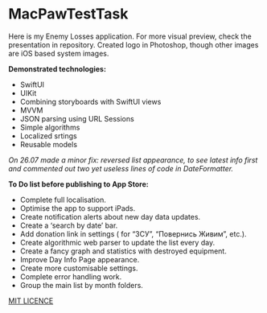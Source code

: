 # MacPawTestTask
Here is my Enemy Losses application. For more visual preview, check the presentation in repository.
Created logo in Photoshop, though other images are iOS based system images.

**Demonstrated technologies:**
- SwiftUI
- UIKit
- Combining storyboards with SwiftUI views
- MVVM
- JSON parsing using URL Sessions
- Simple algorithms
- Localized srtings
- Reusable models

*On 26.07 made a minor fix: reversed list appearance, to see latest info first and commented out two yet useless lines of code in DateFormatter.*

**To Do list before publishing to App Store:**
- Complete full localisation.
- Optimise the app to support iPads.
- Create notification alerts about new day data updates.
- Create a ‘search by date’ bar.
- Add donation link in settings ( for “ЗСУ”, “Повернись Живим”, etc.).
- Create algorithmic web parser to update the list every day.
- Create a fancy graph and statistics with destroyed equipment.
- Improve Day Info Page appearance.
- Create more customisable settings.
- Complete error handling work.
- Group the main list by month folders.

[MIT LICENCE](https://github.com/IhorMakhnyk/MacPawTestTask/blob/main/LICENSE)
